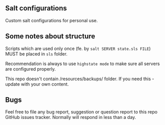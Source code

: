 Salt configurations
-------------------

Custom salt configurations for personal use.

Some notes about structure
--------------------------

Scripts which are used only once (fe. by `salt SERVER state.sls FILE`) MUST be
placed in `sls` folder.

Recommendation is always to use `highstate mode` to make sure all servers are
configured properly.

This repo doesn't contain /resources/backups/ folder. If you need this - update
with your own content.

Bugs
----

Feel free to file any bug report, suggestion or question report to this repo
GitHub issues tracker. Normally will respond in less than a day.

